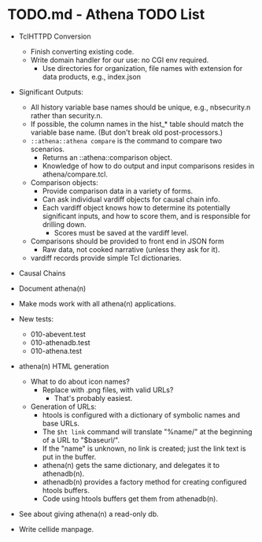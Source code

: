 # TODO.md - Athena TODO List

- TclHTTPD Conversion
  - Finish converting existing code.
  - Write domain handler for our use: no CGI env required.
    - Use directories for organization, file names with extension for data
      products, e.g., index.json
- Significant Outputs:
  - All history variable base names should be unique, e.g., nbsecurity.n rather
    than security.n.
  - If possible, the column names in the hist_* table should match the 
    variable base name.  (But don't break old post-processors.)
  - `::athena::athena compare` is the command to compare two scenarios. 
    - Returns an ::athena::comparison object.
    - Knowledge of how to do output and input comparisons resides in 
      athena/compare.tcl.
  - Comparison objects:
    - Provide comparison data in a variety of forms.
    - Can ask individual vardiff objects for causal chain info.
    - Each vardiff object knows how to determine its potentially significant
      inputs, and how to score them, and is responsible for drilling down.
      - Scores must be saved at the vardiff level. 
  - Comparisons should be provided to front end in JSON form
    - Raw data, not cooked narrative (unless they ask for it).
  - vardiff records provide simple Tcl dictionaries.
- Causal Chains


- Document athena(n)
- Make mods work with all athena(n) applications.
- New tests:
  - 010-abevent.test
  - 010-athenadb.test
  - 010-athena.test
- athena(n) HTML generation
  - What to do about icon names?
    - Replace with .png files, with valid URLs?
      - That's probably easiest.
  - Generation of URLs:
    - htools is configured with a dictionary of symbolic names and base URLs.
    - The `$ht link` command will translate "%name/" at the beginning of a
      URL to "$baseurl/".
    - If the "name" is unknown, no link is created; just the link text is
      put in the buffer.
    - athena(n) gets the same dictionary, and delegates it to athenadb(n).
    - athenadb(n) provides a factory method for creating configured htools
      buffers.
    - Code using htools buffers get them from athenadb(n).
- See about giving athena(n) a read-only db.
- Write cellide manpage.



